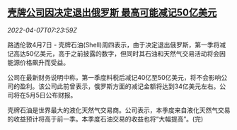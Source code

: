 <!--1649316663000-->
[壳牌公司因决定退出俄罗斯 最高可能减记50亿美元](https://cn.reuters.com/article/shell-exit-russia-writedown-0407-thur-idCNKCS2LZ0M3)
------

<div><i>2022-04-07T07:23:59Z</i></div><p>路透伦敦4月7日 - 壳牌石油(Shell)周四表示，由于决定退出俄罗斯，第一季将减记高达50亿美元，高于之前披露的数字，但同时其石油和天然气交易活动将会因能源价格飙升而受益。</p><p>公司在最新财务说明中称，第一季度料税后减记40亿至50亿美元，将不会影响公司的盈利。该公司此前曾表示，俄罗斯方面的减记金额将达到34亿美元左右。公司将在5月5日公布财报。</p><p>壳牌石油是世界最大的液化天然气交易商。公司表示，本季度来自液化天然气交易的收益预计将高于前一季。本季度石油交易的收益也将“大幅提高”。(完)</p>
